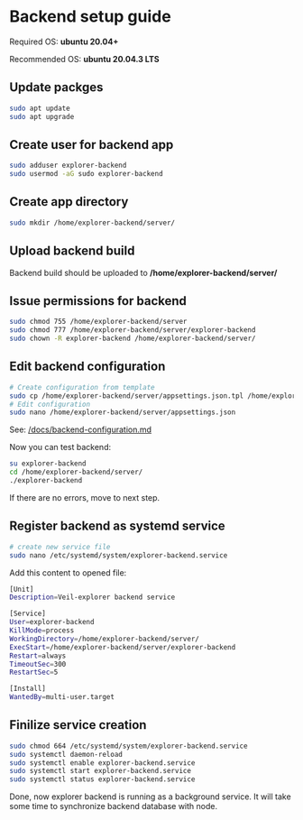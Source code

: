 # Backend setup guide

Required OS: **ubuntu 20.04+**

Recommended OS: **ubuntu 20.04.3 LTS**

## Update packges
```bash
sudo apt update
sudo apt upgrade
```

## Create user for backend app
```bash
sudo adduser explorer-backend
sudo usermod -aG sudo explorer-backend
```

## Create app directory
```bash
sudo mkdir /home/explorer-backend/server/
```

## Upload backend build
Backend build should be uploaded to **/home/explorer-backend/server/**

## Issue permissions for backend
```bash
sudo chmod 755 /home/explorer-backend/server
sudo chmod 777 /home/explorer-backend/server/explorer-backend
sudo chown -R explorer-backend /home/explorer-backend/server/
```

## Edit backend configuration
```bash
# Create configuration from template
sudo cp /home/explorer-backend/server/appsettings.json.tpl /home/explorer-backend/server/ appsettings.json
# Edit configuration
sudo nano /home/explorer-backend/server/appsettings.json
```
See: [/docs/backend-configuration.md](/docs/backend-configuration.md)

Now you can test backend:
```bash
su explorer-backend
cd /home/explorer-backend/server/
./explorer-backend
```
If there are no errors, move to next step.

## Register backend as systemd service
```bash
# create new service file
sudo nano /etc/systemd/system/explorer-backend.service
```

Add this content to opened file:
```bash
[Unit]
Description=Veil-explorer backend service

[Service]
User=explorer-backend
KillMode=process
WorkingDirectory=/home/explorer-backend/server/
ExecStart=/home/explorer-backend/server/explorer-backend
Restart=always
TimeoutSec=300
RestartSec=5

[Install]
WantedBy=multi-user.target
```

## Finilize service creation
```bash
sudo chmod 664 /etc/systemd/system/explorer-backend.service
sudo systemctl daemon-reload
sudo systemctl enable explorer-backend.service
sudo systemctl start explorer-backend.service
sudo systemctl status explorer-backend.service
```

Done, now explorer backend is running as a background service. It will take some time to synchronize backend database with node.
